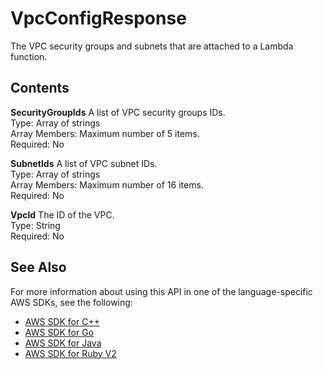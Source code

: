 # VpcConfigResponse<a name="API_VpcConfigResponse"></a>

The VPC security groups and subnets that are attached to a Lambda function\.

## Contents<a name="API_VpcConfigResponse_Contents"></a>

 **SecurityGroupIds**   <a name="SSS-Type-VpcConfigResponse-SecurityGroupIds"></a>
A list of VPC security groups IDs\.  
Type: Array of strings  
Array Members: Maximum number of 5 items\.  
Required: No

 **SubnetIds**   <a name="SSS-Type-VpcConfigResponse-SubnetIds"></a>
A list of VPC subnet IDs\.  
Type: Array of strings  
Array Members: Maximum number of 16 items\.  
Required: No

 **VpcId**   <a name="SSS-Type-VpcConfigResponse-VpcId"></a>
The ID of the VPC\.  
Type: String  
Required: No

## See Also<a name="API_VpcConfigResponse_SeeAlso"></a>

For more information about using this API in one of the language\-specific AWS SDKs, see the following:
+  [AWS SDK for C\+\+](https://docs.aws.amazon.com/goto/SdkForCpp/lambda-2015-03-31/VpcConfigResponse) 
+  [AWS SDK for Go](https://docs.aws.amazon.com/goto/SdkForGoV1/lambda-2015-03-31/VpcConfigResponse) 
+  [AWS SDK for Java](https://docs.aws.amazon.com/goto/SdkForJava/lambda-2015-03-31/VpcConfigResponse) 
+  [AWS SDK for Ruby V2](https://docs.aws.amazon.com/goto/SdkForRubyV2/lambda-2015-03-31/VpcConfigResponse) 